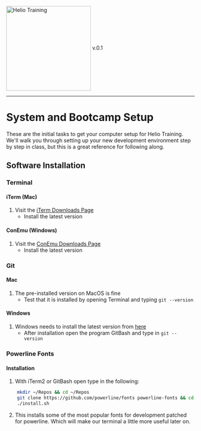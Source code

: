 <img src="http://i.imgur.com/UzC7XPe.png" alt="Helio Training" width="226" align="center"/> v.0.1

---------------

# System and Bootcamp Setup

These are the initial tasks to get your computer setup for 
Helio Training. We'll walk you through setting up your new
development environment step by step in class, but this is
a great reference for following along.

## Software Installation

### Terminal
#### iTerm (Mac)

1. Visit the [iTerm Downloads Page](https://iterm2.com/downloads.html)
    - Install the latest version
    
#### ConEmu (Windows)
1. Visit the [ConEmu Downloads Page](https://conemu.github.io/en/Downloads.html)
    - Install the latest version

### Git
        
#### Mac
1. The pre-installed version on MacOS is fine
    - Test that it is installed by opening Terminal and typing `git --version`
        
#### Windows
1. Windows needs to install the latest version from [here](https://git-for-windows.github.io/)
    - After installation open the program GitBash and type in `git --version`        
        
### Powerline Fonts

#### Installation
1. With iTerm2 or GitBash open type in the following:
```sh
    mkdir ~/Repos && cd ~/Repos
    git clone https://github.com/powerline/fonts powerline-fonts && cd powerline-fonts
    ./install.sh
```
2. This installs some of the most popular fonts for development patched for powerline. Which will make our terminal a little more useful later on.